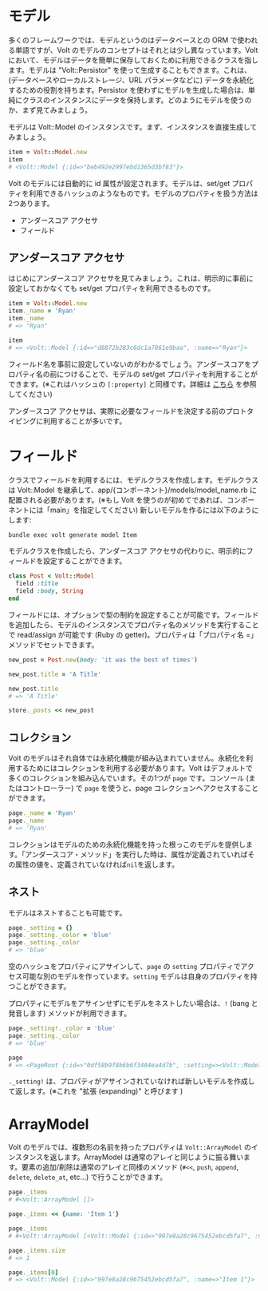 # モデル

多くのフレームワークでは、モデルというのはデータベースとの ORM で使われる単語ですが、Volt のモデルのコンセプトはそれとは少し異なっています。Volt において、モデルはデータを簡単に保存しておくために利用できるクラスを指します。モデルは "Volt::Persistor" を使って生成することもできます。これは、(データベースやローカルストレージ、URL パラメータなどに) データを永続化するための役割を持ちます。Persistor を使わずにモデルを生成した場合は、単純にクラスのインスタンスにデータを保持します。どのようにモデルを使うのか、まず見てみましょう。

モデルは Volt::Model のインスタンスです。まず、インスタンスを直接生成してみましょう。

```ruby
item = Volt::Model.new
item
# <Volt::Model {:id=>"beb492e2997ebd1365d3bf83"}>
```

Volt のモデルには自動的に id 属性が設定されます。モデルは、set/get プロパティを利用できるハッシュのようなものです。モデルのプロパティを扱う方法は2つあります。

- アンダースコア アクセサ
- フィールド

## アンダースコア アクセサ

はじめにアンダースコア アクセサを見てみましょう。これは、明示的に事前に設定しておかなくても set/get プロパティを利用できるものです。

```ruby
item = Volt::Model.new
item._name = 'Ryan'
item._name
# => "Ryan"

item
# => <Volt::Model {:id=>"d8872b283c6dc1a7861e9baa", :name=>"Ryan"}>
```

フィールド名を事前に設定していないのがわかるでしょう。アンダースコアをプロパティ名の前につけることで、モデルの set/get プロパティを利用することができます。(※これはハッシュの ```[:property]``` と同様です。詳細は [こちら](/getting_help/why_use_underscore_accessors_instead_of_[property].md) を参照してください)

アンダースコア アクセサは、実際に必要なフィールドを決定する前のプロトタイピングに利用することが多いです。

# フィールド

クラスでフィールドを利用するには、モデルクラスを作成します。モデルクラスは Volt::Model を継承して、app/{コンポーネント}/models/model_name.rb に配置される必要があります。(※もし Volt を使うのが初めてであれば、コンポーネントには「main」を指定してください) 新しいモデルを作るには以下のようにします:

```bash
bundle exec volt generate model Item
```

モデルクラスを作成したら、アンダースコア アクセサの代わりに、明示的にフィールドを設定することができます。

```ruby
class Post < Volt::Model
  field :title
  field :body, String
end
```

フィールドには、オプションで型の制約を設定することが可能です。フィールドを追加したら、モデルのインスタンスでプロパティ名のメソッドを実行することで read/assign が可能です (Ruby の getter)。プロパティは「プロパティ名 =」メソッドでセットできます。

```ruby
new_post = Post.new(body: 'it was the best of times')

new_post.title = 'A Title'

new_post.title
# => 'A Title'

store._posts << new_post
```

## コレクション

Volt のモデルはそれ自体では永続化機能が組み込まれていません。永続化を利用するためにはコレクションを利用する必要があります。Volt はデフォルトで多くのコレクションを組み込んでいます。その1つが ```page``` です。コンソール (またはコントローラー) で ```page``` を使うと、page コレクションへアクセスすることができます。

```ruby
page._name = 'Ryan'
page._name
# => 'Ryan'
```

コレクションはモデルのための永続化機能を持った根っこのモデルを提供します。「アンダースコア・メソッド」を実行した時は、属性が定義されていればその属性の値を、定義されていなければ```nil```を返します。

## ネスト

モデルはネストすることも可能です。

```ruby
page._setting = {}
page._setting._color = 'blue'
page._setting._color
# => 'blue'
```

空のハッシュをプロパティにアサインして、```page``` の ```setting``` プロパティでアクセス可能な別のモデルを作っています。```setting``` モデルは自身のプロパティを持つことができます。

プロパティにモデルをアサインせずにモデルをネストしたい場合は、```!``` (bang と発音します) メソッドが利用できます。

```ruby
page._setting!._color = 'blue'
page._setting._color
# => 'blue'

page
# => <PageRoot {:id=>"0df58b9f8b6b6f3404ea4d7b", :setting=><Volt::Model {:id=>"5ea3193e429c1f2ecba21bc5", :color=>"blue"}>}>
```

```._setting!``` は、プロパティがアサインされていなければ新しいモデルを作成して返します。(※これを "拡張 (expanding)" と呼びます )

# ArrayModel

Volt のモデルでは、複数形の名前を持ったプロパティは ```Volt::ArrayModel``` のインスタンスを返します。ArrayModel は通常のアレイと同じように振る舞います。要素の追加/削除は通常のアレイと同様のメソッド (```#<<```, ```push```, ```append```, ```delete```, ```delete_at```, etc...) で行うことができます。

```ruby
page._items
# #<Volt::ArrayModel []>

page._items << {name: 'Item 1'}

page._items
# #<Volt::ArrayModel [<Volt::Model {:id=>"997e8a28c9675452ebcd5fa7", :name=>"Item 1"}>]>

page._items.size
# => 1

page._items[0]
# => <Volt::Model {:id=>"997e8a28c9675452ebcd5fa7", :name=>"Item 1"}>
```
